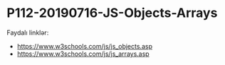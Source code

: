 # P112-20190716-JS-Objects-Arrays

Faydalı linklər:

- https://www.w3schools.com/js/js_objects.asp
- https://www.w3schools.com/js/js_arrays.asp
